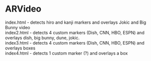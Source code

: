 # ARVideo
index.html - detects hiro and kanji markers and overlays Jokic and Big Bunny video
<br>index2.html - detects 4 custom markers (Dish, CNN, HBO, ESPN) and overlays dish, big bunny, dune, jokic.
<br>index3.html - detects 4 custom markers (Dish, CNN, HBO, ESPN) and overlays boxes
<br>index4.html - detects 1 custom marker (?) and overlays a box

